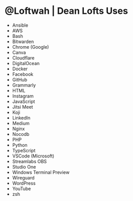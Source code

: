 # @Loftwah | Dean Lofts Uses

- Ansible
- AWS
- Bash
- Bitwarden
- Chrome (Google)
- Canva
- Cloudflare
- DigitalOcean
- Docker
- Facebook
- GitHub
- Grammarly
- HTML
- Instagram
- JavaScript
- Jitsi Meet
- Koji
- LinkedIn
- Medium
- Nginx
- Nocodb
- PHP
- Python
- TypeScript
- VSCode (Microsoft)
- Streamlabs OBS
- Studio One
- Windows Terminal Preview
- Wireguard
- WordPress
- YouTube
- zsh
